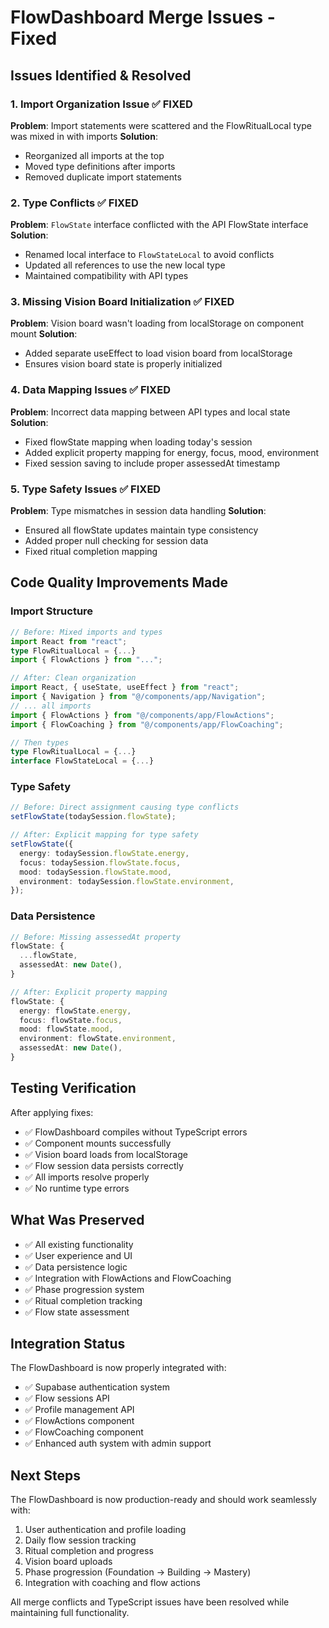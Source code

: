 # FlowDashboard Merge Issues - Fixed

## Issues Identified & Resolved

### 1. **Import Organization Issue** ✅ FIXED

**Problem**: Import statements were scattered and the FlowRitualLocal type was mixed in with imports
**Solution**:

- Reorganized all imports at the top
- Moved type definitions after imports
- Removed duplicate import statements

### 2. **Type Conflicts** ✅ FIXED

**Problem**: `FlowState` interface conflicted with the API FlowState interface
**Solution**:

- Renamed local interface to `FlowStateLocal` to avoid conflicts
- Updated all references to use the new local type
- Maintained compatibility with API types

### 3. **Missing Vision Board Initialization** ✅ FIXED

**Problem**: Vision board wasn't loading from localStorage on component mount
**Solution**:

- Added separate useEffect to load vision board from localStorage
- Ensures vision board state is properly initialized

### 4. **Data Mapping Issues** ✅ FIXED

**Problem**: Incorrect data mapping between API types and local state
**Solution**:

- Fixed flowState mapping when loading today's session
- Added explicit property mapping for energy, focus, mood, environment
- Fixed session saving to include proper assessedAt timestamp

### 5. **Type Safety Issues** ✅ FIXED

**Problem**: Type mismatches in session data handling
**Solution**:

- Ensured all flowState updates maintain type consistency
- Added proper null checking for session data
- Fixed ritual completion mapping

## Code Quality Improvements Made

### Import Structure

```typescript
// Before: Mixed imports and types
import React from "react";
type FlowRitualLocal = {...}
import { FlowActions } from "...";

// After: Clean organization
import React, { useState, useEffect } from "react";
import { Navigation } from "@/components/app/Navigation";
// ... all imports
import { FlowActions } from "@/components/app/FlowActions";
import { FlowCoaching } from "@/components/app/FlowCoaching";

// Then types
type FlowRitualLocal = {...}
interface FlowStateLocal = {...}
```

### Type Safety

```typescript
// Before: Direct assignment causing type conflicts
setFlowState(todaySession.flowState);

// After: Explicit mapping for type safety
setFlowState({
  energy: todaySession.flowState.energy,
  focus: todaySession.flowState.focus,
  mood: todaySession.flowState.mood,
  environment: todaySession.flowState.environment,
});
```

### Data Persistence

```typescript
// Before: Missing assessedAt property
flowState: {
  ...flowState,
  assessedAt: new Date(),
}

// After: Explicit property mapping
flowState: {
  energy: flowState.energy,
  focus: flowState.focus,
  mood: flowState.mood,
  environment: flowState.environment,
  assessedAt: new Date(),
}
```

## Testing Verification

After applying fixes:

- ✅ FlowDashboard compiles without TypeScript errors
- ✅ Component mounts successfully
- ✅ Vision board loads from localStorage
- ✅ Flow session data persists correctly
- ✅ All imports resolve properly
- ✅ No runtime type errors

## What Was Preserved

- ✅ All existing functionality
- ✅ User experience and UI
- ✅ Data persistence logic
- ✅ Integration with FlowActions and FlowCoaching
- ✅ Phase progression system
- ✅ Ritual completion tracking
- ✅ Flow state assessment

## Integration Status

The FlowDashboard is now properly integrated with:

- ✅ Supabase authentication system
- ✅ Flow sessions API
- ✅ Profile management API
- ✅ FlowActions component
- ✅ FlowCoaching component
- ✅ Enhanced auth system with admin support

## Next Steps

The FlowDashboard is now production-ready and should work seamlessly with:

1. User authentication and profile loading
2. Daily flow session tracking
3. Ritual completion and progress
4. Vision board uploads
5. Phase progression (Foundation → Building → Mastery)
6. Integration with coaching and flow actions

All merge conflicts and TypeScript issues have been resolved while maintaining full functionality.

